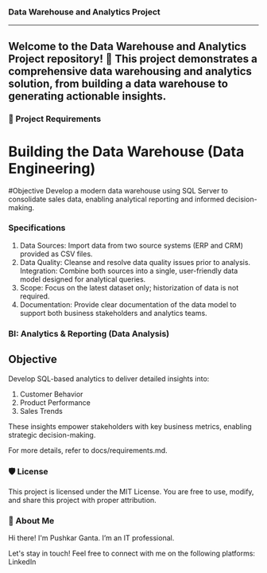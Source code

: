 ### Data Warehouse and Analytics Project
----------
Welcome to the Data Warehouse and Analytics Project repository! 🚀
This project demonstrates a comprehensive data warehousing and analytics solution, from building a data warehouse to generating actionable insights.
---------
### 🚀 Project Requirements
# Building the Data Warehouse (Data Engineering)
#Objective
Develop a modern data warehouse using SQL Server to consolidate sales data, enabling analytical reporting and informed decision-making.

### Specifications
1. Data Sources: Import data from two source systems (ERP and CRM) provided as CSV files.
2. Data Quality: Cleanse and resolve data quality issues prior to analysis.
Integration: Combine both sources into a single, user-friendly data model designed for analytical queries.
3. Scope: Focus on the latest dataset only; historization of data is not required.
4. Documentation: Provide clear documentation of the data model to support both business stakeholders and analytics teams.

### BI: Analytics & Reporting (Data Analysis)
## Objective
Develop SQL-based analytics to deliver detailed insights into:

1. Customer Behavior
2. Product Performance
3. Sales Trends

These insights empower stakeholders with key business metrics, enabling strategic decision-making.

For more details, refer to docs/requirements.md.

### 🛡️ License
This project is licensed under the MIT License. You are free to use, modify, and share this project with proper attribution.
### 🌟 About Me
Hi there! I'm Pushkar Ganta. I’m an IT professional.

Let's stay in touch! Feel free to connect with me on the following platforms:
LinkedIn 
